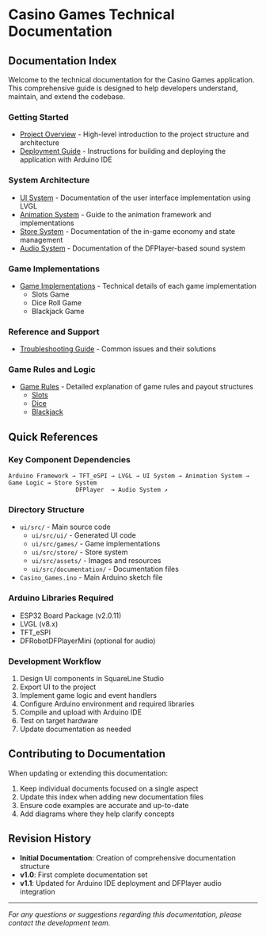 # Casino Games Technical Documentation

## Documentation Index

Welcome to the technical documentation for the Casino Games application. This comprehensive guide is designed to help developers understand, maintain, and extend the codebase.

### Getting Started

- [Project Overview](./project-overview.md) - High-level introduction to the project structure and architecture
- [Deployment Guide](./deployment-guide.md) - Instructions for building and deploying the application with Arduino IDE

### System Architecture

- [UI System](./ui-system.md) - Documentation of the user interface implementation using LVGL
- [Animation System](./animation-system.md) - Guide to the animation framework and implementations
- [Store System](./store-system.md) - Documentation of the in-game economy and state management
- [Audio System](./audio-system.md) - Documentation of the DFPlayer-based sound system

### Game Implementations

- [Game Implementations](./game-implementations.md) - Technical details of each game implementation
  - Slots Game
  - Dice Roll Game
  - Blackjack Game

### Reference and Support

- [Troubleshooting Guide](./troubleshooting-guide.md) - Common issues and their solutions

### Game Rules and Logic
 
- [Game Rules](../gameRules/index.md) - Detailed explanation of game rules and payout structures
  - [Slots](../gameRules/slots.md)
  - [Dice](../gameRules/dice.md)
  - [Blackjack](../gameRules/blackjack.md)

## Quick References

### Key Component Dependencies

```
Arduino Framework → TFT_eSPI → LVGL → UI System → Animation System → Game Logic → Store System
                   DFPlayer  → Audio System ↗
```

### Directory Structure

- `ui/src/` - Main source code
  - `ui/src/ui/` - Generated UI code
  - `ui/src/games/` - Game implementations
  - `ui/src/store/` - Store system
  - `ui/src/assets/` - Images and resources
  - `ui/src/documentation/` - Documentation files
- `Casino_Games.ino` - Main Arduino sketch file

### Arduino Libraries Required

- ESP32 Board Package (v2.0.11)
- LVGL (v8.x)
- TFT_eSPI
- DFRobotDFPlayerMini (optional for audio)

### Development Workflow

1. Design UI components in SquareLine Studio
2. Export UI to the project
3. Implement game logic and event handlers
4. Configure Arduino environment and required libraries
5. Compile and upload with Arduino IDE
6. Test on target hardware
7. Update documentation as needed

## Contributing to Documentation

When updating or extending this documentation:

1. Keep individual documents focused on a single aspect
2. Update this index when adding new documentation files
3. Ensure code examples are accurate and up-to-date
4. Add diagrams where they help clarify concepts

## Revision History

- **Initial Documentation**: Creation of comprehensive documentation structure
- **v1.0**: First complete documentation set
- **v1.1**: Updated for Arduino IDE deployment and DFPlayer audio integration

---

*For any questions or suggestions regarding this documentation, please contact the development team.* 
